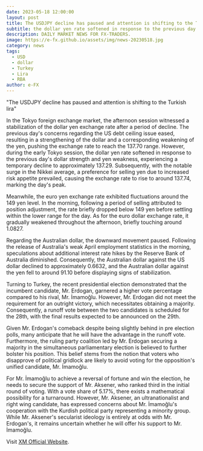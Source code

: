 ```yaml
---
date: 2023-05-18 12:00:00
layout: post
title: The USDJPY decline has paused and attention is shifting to the Turkish lira
subtitle: the dollar yen rate softened in response to the previous day's dollar strength and yen weakness.
description: DAILY MARKET NEWS FOR FX-TRADERS.
image: https://e-fx.github.io/assets/img/news-20230518.jpg
category: news
tags:
  - USD
  - dollar
  - Turkey
  - Lira
  - RBA
author: e-FX
---
```


"The USDJPY decline has paused and attention is shifting to the Turkish lira"

In the Tokyo foreign exchange market, the afternoon session witnessed a stabilization of the dollar yen exchange rate after a period of decline. The previous day's concerns regarding the US debt ceiling issue eased, resulting in a strengthening of the dollar and a corresponding weakening of the yen, pushing the exchange rate to reach the 137.70 range. However, during the early Tokyo session, the dollar yen rate softened in response to the previous day's dollar strength and yen weakness, experiencing a temporary decline to approximately 137.29. Subsequently, with the notable surge in the Nikkei average, a preference for selling yen due to increased risk appetite prevailed, causing the exchange rate to rise to around 137.74, marking the day's peak.

Meanwhile, the euro yen exchange rate exhibited fluctuations around the 149 yen level. In the morning, following a period of selling attributed to position adjustment, the rate briefly dropped below 149 yen before settling within the lower range for the day. As for the euro dollar exchange rate, it gradually weakened throughout the afternoon, briefly touching around 1.0827.

Regarding the Australian dollar, the downward movement paused. Following the release of Australia's weak April employment statistics in the morning, speculations about additional interest rate hikes by the Reserve Bank of Australia diminished. Consequently, the Australian dollar against the US dollar declined to approximately 0.6632, and the Australian dollar against the yen fell to around 91.10 before displaying signs of stabilization.

Turning to Turkey, the recent presidential election demonstrated that the incumbent candidate, Mr. Erdogan, garnered a higher vote percentage compared to his rival, Mr. İmamoğlu. However, Mr. Erdogan did not meet the requirement for an outright victory, which necessitates obtaining a majority. Consequently, a runoff vote between the two candidates is scheduled for the 28th, with the final results expected to be announced on the 29th.

Given Mr. Erdogan's comeback despite being slightly behind in pre election polls, many anticipate that he will have the advantage in the runoff vote. Furthermore, the ruling party coalition led by Mr. Erdogan securing a majority in the simultaneous parliamentary election is believed to further bolster his position. This belief stems from the notion that voters who disapprove of political gridlock are likely to avoid voting for the opposition's unified candidate, Mr. İmamoğlu.

For Mr. İmamoğlu to achieve a reversal of fortune and win the election, he needs to secure the support of Mr. Aksener, who ranked third in the initial round of voting. With a vote share of 5.17%, there exists a mathematical possibility for a turnaround. However, Mr. Aksener, an ultranationalist and right wing candidate, has expressed concerns about Mr. İmamoğlu's cooperation with the Kurdish political party representing a minority group. While Mr. Aksener's secularist ideology is entirely at odds with Mr. Erdogan's, it remains uncertain whether he will offer his support to Mr. İmamoğlu.





Visit [XM Official Website](https://clicks.pipaffiliates.com/c?c=550036&l=en&p=0).